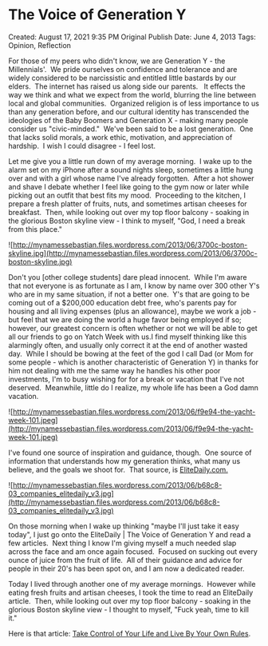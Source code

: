 # The Voice of Generation Y

Created: August 17, 2021 9:35 PM
Original Publish Date: June 4, 2013
Tags: Opinion, Reflection

For those of my peers who didn't know, we are Generation Y - the Millennials'.  We pride ourselves on confidence and tolerance and are widely considered to be narcissistic and entitled little bastards by our elders.  The internet has raised us along side our parents.   It effects the way we think and what we expect from the world, blurring the line between local and global communities.  Organized religion is of less importance to us than any generation before, and our cultural identity has transcended the ideologies of the Baby Boomers and Generation X - making many people consider us "civic-minded."  We've been said to be a lost generation.  One that lacks solid morals, a work ethic, motivation, and appreciation of hardship.  I wish I could disagree - I feel lost.

Let me give you a little run down of my average morning.  I wake up to the alarm set on my iPhone after a sound nights sleep, sometimes a little hung over and with a girl whose name I've already forgotten.  After a hot shower and shave I debate whether I feel like going to the gym now or later while picking out an outfit that best fits my mood.  Proceeding to the kitchen, I prepare a fresh platter of fruits, nuts, and sometimes artisan cheeses for breakfast.  Then, while looking out over my top floor balcony - soaking in the glorious Boston skyline view - I think to myself, "God, I need a break from this place."

![http://mynamessebastian.files.wordpress.com/2013/06/3700c-boston-skyline.jpg](http://mynamessebastian.files.wordpress.com/2013/06/3700c-boston-skyline.jpg)

Don't you [other college students] dare plead innocent.  While I'm aware that not everyone is as fortunate as I am, I know by name over 300 other Y's who are in my same situation, if not a better one.  Y's that are going to be coming out of a $200,000 education debt free, who's parents pay for housing and all living expenses (plus an allowance), maybe we work a job - but feel that we are doing the world a huge favor being employed if so; however, our greatest concern is often whether or not we will be able to get all our friends to go on Yatch Week with us.I find myself thinking like this alarmingly often, and usually only correct it at the end of another wasted day.  While I should be bowing at the feet of the god I call Dad (or Mom for some people - which is another characteristic of Generation Y) in thanks for him not dealing with me the same way he handles his other poor investments, I'm to busy wishing for for a break or vacation that I've not deserved.  Meanwhile, little do I realize, my whole life has been a God damn vacation.

![http://mynamessebastian.files.wordpress.com/2013/06/f9e94-the-yacht-week-101.jpeg](http://mynamessebastian.files.wordpress.com/2013/06/f9e94-the-yacht-week-101.jpeg)

I've found one source of inspiration and guidance, though.  One source of information that understands how my generation thinks, what many us believe, and the goals we shoot for.  That source, is [EliteDaily.com.](http://www.elitedaily.com/)

![http://mynamessebastian.files.wordpress.com/2013/06/b68c8-03_companies_elitedaily_v3.jpg](http://mynamessebastian.files.wordpress.com/2013/06/b68c8-03_companies_elitedaily_v3.jpg)

On those morning when I wake up thinking "maybe I'll just take it easy today", I just go onto the EliteDaily | The Voice of Generation Y and read a few articles.  Next thing I know I'm giving myself a much needed slap across the face and am once again focused.  Focused on sucking out every ounce of juice from the fruit of life.  All of their guidance and advice for people in their 20's has been spot on, and I am now a dedicated reader.

Today I lived through another one of my average mornings.  However while eating fresh fruits and artisan cheeses, I took the time to read an EliteDaily article.  Then, while looking out over my top floor balcony - soaking in the glorious Boston skyline view - I thought to myself, "Fuck yeah, time to kill it."  

Here is that article: [Take Control of Your Life and Live By Your Own Rules](http://elitedaily.com/life/take-control-of-your-life-and-live-by-your-own-rules/).